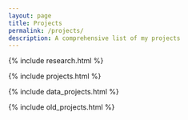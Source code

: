 ```yaml
---
layout: page
title: Projects
permalink: /projects/
description: A comprehensive list of my projects
---
```


{% include research.html %}

{% include projects.html %}

{% include data_projects.html %}

{% include old_projects.html %}